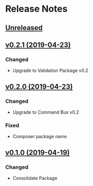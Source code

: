 # Release Notes

## [Unreleased](https://github.com/ixocreate/command-bus-package/compare/0.2.1...develop)

## [v0.2.1 (2019-04-23)](https://github.com/ixocreate/command-bus-package/compare/0.2.0...0.2.1)

### Changed
- Upgrade to Validation Package v0.2

## [v0.2.0 (2019-04-23)](https://github.com/ixocreate/command-bus-package/compare/0.1.0...0.2.0)

### Changed
- Upgrade to Command Bus v0.2

### Fixed
- Composer package name

## [v0.1.0 (2019-04-19)](https://github.com/ixocreate/command-bus-package/compare/master...0.1.0)

### Changed
- Consolidate Package
